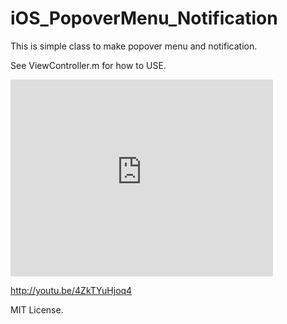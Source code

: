 iOS_PopoverMenu_Notification
============================

This is simple class to make popover menu and notification.

See ViewController.m for how to USE.

<iframe width="420" height="315" src="http://www.youtube.com/embed/4ZkTYuHjoq4" frameborder="0" allowfullscreen></iframe>

http://youtu.be/4ZkTYuHjoq4

MIT License.
